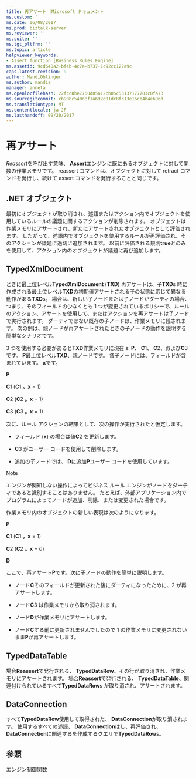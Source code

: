 ```yaml
---
title: 再アサート |Microsoft ドキュメント
ms.custom: ''
ms.date: 06/08/2017
ms.prod: biztalk-server
ms.reviewer: ''
ms.suite: ''
ms.tgt_pltfrm: ''
ms.topic: article
helpviewer_keywords:
- Assert function [Business Rules Engine]
ms.assetid: 9cd640a2-bfeb-4c7a-b737-1c92cc122a9c
caps.latest.revision: 9
author: MandiOhlinger
ms.author: mandia
manager: anneta
ms.openlocfilehash: 22fcc8be7760d85a12cb05c53137177703c0fa73
ms.sourcegitcommit: cb908c540d8f1a692d01dc8f313e16cb4b4e696d
ms.translationtype: MT
ms.contentlocale: ja-JP
ms.lasthandoff: 09/20/2017
---
```

# <a name="reassert"></a>再アサート
*Reassert*を呼び出す意味、 **Assert**エンジンに既にあるオブジェクトに対して関数の作業メモリです。 reassert コマンドは、オブジェクトに対して retract コマンドを発行し、続けて assert コマンドを発行することと同じです。  
  
## <a name="net-objects"></a>.NET オブジェクト  
 最初にオブジェクトが取り消され、述語またはアクション内でオブジェクトを使用しているルールの議題に関するアクションが削除されます。 オブジェクトは作業メモリにアサートされ、新たにアサートされたオブジェクトとして評価されます。 したがって、述語内でオブジェクトを使用するルールが再評価され、そのアクションが議題に適切に追加されます。 以前に評価される規則**true**とのみを使用して、アクション内のオブジェクトが議題に再び追加します。  
  
## <a name="typedxmldocument"></a>TypedXmlDocument  
 ときに最上位レベル**TypedXmlDocument** (**TXD**) 再アサートは、子**TXD**s 時に作成される最上位レベル**TXD**の初期値アサートされる子の状態に応じて異なる動作がある**TXD**s。 場合は、新しい子ノードまたは子ノードがダーティの場合、つまり、そのフィールドの少なくとも 1 つが変更されているポリシーで、ルールのアクション、アサートを使用して、またはアクションを再アサートは子ノードで実行されます。 ダーティではない既存の子ノードは、作業メモリに残されます。 次の例は、親ノードが再アサートされたときの子ノードの動作を説明する簡単なシナリオです。  
  
 3 つを使用する必要があると**TXD**作業メモリに現在 s: **P**、 **C**1、 **C**2、および**C**3 です。 **P**最上位レベル**TXD**、親ノードです。 各子ノードには、フィールドが含まれています。 **x**です。  
  
 **P**  
  
 **C**1 (**C**1 **。x** = 1)  
  
 **C**2 (**C**2 **。x** = 1)  
  
 **C**3 (**C**3 **。x** = 1)  
  
 次に、ルール アクションの結果として、次の操作が実行されたと仮定します。  
  
-   フィールド (**x**) の場合は値**C**2 を更新します。  
  
-   **C**3 がユーザー コードを使用して削除します。  
  
-   追加の子ノードでは、 **D**に追加**P**ユーザー コードを使用しています。  
  
> [!NOTE]
>  エンジンが関知しない操作によってビジネス ルール エンジンがノードをダーティであると識別することはありません。 たとえば、外部アプリケーション内でプログラムによってノードが追加、削除、または変更された場合です。  
  
 作業メモリ内のオブジェクトの新しい表現は次のようになります。  
  
 **P**  
  
 **C**1 (**C**1 **。x** = 1)  
  
 **C**2 (**C**2 **。x** = *0*)  
  
 **D**  
  
 ここで、再アサート**P**です。次に子ノードの動作を簡単に説明します。  
  
-   ノード**C**そのフィールドが更新された後にダーティになったために、2 が再アサートします。  
  
-   ノード**C**3 は作業メモリから取り消されます。  
  
-   ノード**D**が作業メモリにアサートします。  
  
-   ノード**C**する前に更新されませんでしたので 1 の作業メモリに変更されないまま**P**が再アサートします。  
  
## <a name="typeddatatable"></a>TypedDataTable  
 場合**Reassert**で発行される、 **TypedDataRow**、その行が取り消され、作業メモリにアサートされます。 場合**Reassert**で発行される、 **TypedDataTable**、関連付けられているすべて**TypedDataRow**s が取り消され、アサートされます。  
  
## <a name="dataconnection"></a>DataConnection  
 すべて**TypedDataRow**使用して取得された、 **DataConnection**が取り消されます。 使用するすべての述語、 **DataConnection**はし、再評価され、 **DataConnection**に関連するを作成するクエリで**TypedDataRow**s。  
  
## <a name="see-also"></a>参照  
 [エンジン制御関数](../core/engine-control-functions.md)